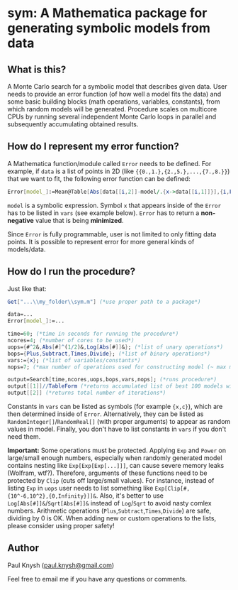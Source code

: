 # sym: A Mathematica package for generating symbolic models from data

## What is this?

A Monte Carlo search for a symbolic model that describes given data. User needs to provide an error function (of how well a model fits the data) and some basic building blocks (math operations, variables, constants), from which random models will be generated. Procedure scales on multicore CPUs by running several independent Monte Carlo loops in parallel and subsequently accumulating obtained results.

## How do I represent my error function?

A Mathematica function/module called `Error` needs to be defined. For example, if `data` is a list of points in 2D (like `{{0.,1.},{2.,5.},...,{7.,8.}}`) that we want to fit, the following error function can be defined:
```mathematica
Error[model_]:=Mean@Table[Abs[data[[i,2]]-model/.{x->data[[i,1]]}],{i,Length[data]}]
```
`model` is a symbolic expression. Symbol `x` that appears inside of the `Error` has to be listed in `vars` (see example below). `Error` has to return a **non-negative** value that is being **minimized**.

Since `Error` is fully programmable, user is not limited to only fitting data points. It is possible to represent error for more general kinds of models/data.

## How do I run the procedure?

Just like that:
```mathematica
Get["...\\my_folder\\sym.m"] (*use proper path to a package*)

data=...
Error[model_]:=...

time=60; (*time in seconds for running the procedure*)
ncores=4; (*number of cores to be used*)
uops={#^2&,Abs[#]^(1/2)&,Log[Abs[#]]&}; (*list of unary operations*)
bops={Plus,Subtract,Times,Divide}; (*list of binary operations*)
vars:={x}; (*list of variables/constants*)
nops=7; (*max number of operations used for constructing model (~ max model size)*)

output=Search[time,ncores,uops,bops,vars,nops]; (*runs procedure*)
output[[1]]//TableForm (*returns accumulated list of best 100 models with corresponding error values*)
output[[2]] (*returns total number of iterations*)
```
Constants in `vars` can be listed as symbols (for example `{x,c}`), which are then determined inside of `Error`. Alternatively, they can be listed as `RandomInteger[]`/`RandomReal[]` (with proper arguments) to appear as random values in model. Finally, you don't have to list constants in `vars` if you don't need them.

**Important:** Some operations must be protected. Applying `Exp` and `Power` on large/small enough numbers, especially when randomly generated model contains nesting like `Exp[Exp[Exp[...]]]`, can cause severe memory leaks (Wolfram, wtf?). Therefore, arguments of these functions need to be protected by `Clip` (cuts off large/small values). For instance, instead of listing `Exp` in `uops` user needs to list something like `Exp[Clip[#,{10^-6,10^2},{0,Infinity}]]&`. Also, it's better to use `Log[Abs[#]]&`/`Sqrt[Abs[#]]&` instead of `Log`/`Sqrt` to avoid nasty comlex numbers. Arithmetic operations (`Plus`,`Subtract`,`Times`,`Divide`) are safe, dividing by 0 is OK. When adding new or custom operations to the lists, please consider using proper safety!

## Author

Paul Knysh (paul.knysh@gmail.com)

Feel free to email me if you have any questions or comments.
